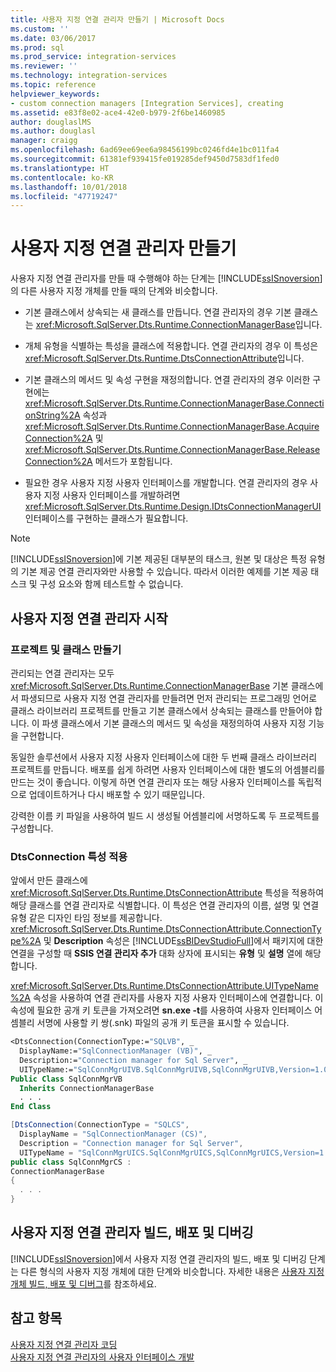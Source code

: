 ```yaml
---
title: 사용자 지정 연결 관리자 만들기 | Microsoft Docs
ms.custom: ''
ms.date: 03/06/2017
ms.prod: sql
ms.prod_service: integration-services
ms.reviewer: ''
ms.technology: integration-services
ms.topic: reference
helpviewer_keywords:
- custom connection managers [Integration Services], creating
ms.assetid: e83f8e02-ace4-42e0-b979-2f6be1460985
author: douglaslMS
ms.author: douglasl
manager: craigg
ms.openlocfilehash: 6ad69ee69ee6a98456199bc0246fd4e1bc011fa4
ms.sourcegitcommit: 61381ef939415fe019285def9450d7583df1fed0
ms.translationtype: HT
ms.contentlocale: ko-KR
ms.lasthandoff: 10/01/2018
ms.locfileid: "47719247"
---
```

# <a name="creating-a-custom-connection-manager"></a>사용자 지정 연결 관리자 만들기
  사용자 지정 연결 관리자를 만들 때 수행해야 하는 단계는 [!INCLUDE[ssISnoversion](../../../includes/ssisnoversion-md.md)]의 다른 사용자 지정 개체를 만들 때의 단계와 비슷합니다.  
  
-   기본 클래스에서 상속되는 새 클래스를 만듭니다. 연결 관리자의 경우 기본 클래스는 <xref:Microsoft.SqlServer.Dts.Runtime.ConnectionManagerBase>입니다.  
  
-   개체 유형을 식별하는 특성을 클래스에 적용합니다. 연결 관리자의 경우 이 특성은 <xref:Microsoft.SqlServer.Dts.Runtime.DtsConnectionAttribute>입니다.  
  
-   기본 클래스의 메서드 및 속성 구현을 재정의합니다. 연결 관리자의 경우 이러한 구현에는 <xref:Microsoft.SqlServer.Dts.Runtime.ConnectionManagerBase.ConnectionString%2A> 속성과 <xref:Microsoft.SqlServer.Dts.Runtime.ConnectionManagerBase.AcquireConnection%2A> 및 <xref:Microsoft.SqlServer.Dts.Runtime.ConnectionManagerBase.ReleaseConnection%2A> 메서드가 포함됩니다.  
  
-   필요한 경우 사용자 지정 사용자 인터페이스를 개발합니다. 연결 관리자의 경우 사용자 지정 사용자 인터페이스를 개발하려면 <xref:Microsoft.SqlServer.Dts.Runtime.Design.IDtsConnectionManagerUI> 인터페이스를 구현하는 클래스가 필요합니다.  
  
> [!NOTE]  
>  [!INCLUDE[ssISnoversion](../../../includes/ssisnoversion-md.md)]에 기본 제공된 대부분의 태스크, 원본 및 대상은 특정 유형의 기본 제공 연결 관리자와만 사용할 수 있습니다. 따라서 이러한 예제를 기본 제공 태스크 및 구성 요소와 함께 테스트할 수 없습니다.  
  
## <a name="getting-started-with-a-custom-connection-manager"></a>사용자 지정 연결 관리자 시작  
  
### <a name="creating-projects-and-classes"></a>프로젝트 및 클래스 만들기  
 관리되는 연결 관리자는 모두 <xref:Microsoft.SqlServer.Dts.Runtime.ConnectionManagerBase> 기본 클래스에서 파생되므로 사용자 지정 연결 관리자를 만들려면 먼저 관리되는 프로그래밍 언어로 클래스 라이브러리 프로젝트를 만들고 기본 클래스에서 상속되는 클래스를 만들어야 합니다. 이 파생 클래스에서 기본 클래스의 메서드 및 속성을 재정의하여 사용자 지정 기능을 구현합니다.  
  
 동일한 솔루션에서 사용자 지정 사용자 인터페이스에 대한 두 번째 클래스 라이브러리 프로젝트를 만듭니다. 배포를 쉽게 하려면 사용자 인터페이스에 대한 별도의 어셈블리를 만드는 것이 좋습니다. 이렇게 하면 연결 관리자 또는 해당 사용자 인터페이스를 독립적으로 업데이트하거나 다시 배포할 수 있기 때문입니다.  
  
 강력한 이름 키 파일을 사용하여 빌드 시 생성될 어셈블리에 서명하도록 두 프로젝트를 구성합니다.  
  
### <a name="applying-the-dtsconnection-attribute"></a>DtsConnection 특성 적용  
 앞에서 만든 클래스에 <xref:Microsoft.SqlServer.Dts.Runtime.DtsConnectionAttribute> 특성을 적용하여 해당 클래스를 연결 관리자로 식별합니다. 이 특성은 연결 관리자의 이름, 설명 및 연결 유형 같은 디자인 타임 정보를 제공합니다. <xref:Microsoft.SqlServer.Dts.Runtime.DtsConnectionAttribute.ConnectionType%2A> 및 **Description** 속성은 [!INCLUDE[ssBIDevStudioFull](../../../includes/ssbidevstudiofull-md.md)]에서 패키지에 대한 연결을 구성할 때 **SSIS 연결 관리자 추가** 대화 상자에 표시되는 **유형** 및 **설명** 열에 해당합니다.  
  
 <xref:Microsoft.SqlServer.Dts.Runtime.DtsConnectionAttribute.UITypeName%2A> 속성을 사용하여 연결 관리자를 사용자 지정 사용자 인터페이스에 연결합니다. 이 속성에 필요한 공개 키 토큰을 가져오려면 **sn.exe -t**를 사용하여 사용자 인터페이스 어셈블리 서명에 사용할 키 쌍(.snk) 파일의 공개 키 토큰을 표시할 수 있습니다.  
  
```vb  
<DtsConnection(ConnectionType:="SQLVB", _  
  DisplayName:="SqlConnectionManager (VB)", _  
  Description:="Connection manager for Sql Server", _  
  UITypeName:="SqlConnMgrUIVB.SqlConnMgrUIVB,SqlConnMgrUIVB,Version=1.0.0.0,Culture=neutral,PublicKeyToken=<insert public key token here>")> _  
Public Class SqlConnMgrVB  
  Inherits ConnectionManagerBase  
  . . .  
End Class  
```  
  
```csharp  
[DtsConnection(ConnectionType = "SQLCS",  
  DisplayName = "SqlConnectionManager (CS)",  
  Description = "Connection manager for Sql Server",  
  UITypeName = "SqlConnMgrUICS.SqlConnMgrUICS,SqlConnMgrUICS,Version=1.0.0.0,Culture=neutral,PublicKeyToken=<insert public key token here>")]  
public class SqlConnMgrCS :  
ConnectionManagerBase  
{  
  . . .  
}  
```  
  
## <a name="building-deploying-and-debugging-a-custom-connection-manager"></a>사용자 지정 연결 관리자 빌드, 배포 및 디버깅  
 [!INCLUDE[ssISnoversion](../../../includes/ssisnoversion-md.md)]에서 사용자 지정 연결 관리자의 빌드, 배포 및 디버깅 단계는 다른 형식의 사용자 지정 개체에 대한 단계와 비슷합니다. 자세한 내용은 [사용자 지정 개체 빌드, 배포 및 디버그](../../../integration-services/extending-packages-custom-objects/building-deploying-and-debugging-custom-objects.md)를 참조하세요.    
  
## <a name="see-also"></a>참고 항목  
 [사용자 지정 연결 관리자 코딩](../../../integration-services/extending-packages-custom-objects/connection-manager/coding-a-custom-connection-manager.md)   
 [사용자 지정 연결 관리자의 사용자 인터페이스 개발](../../../integration-services/extending-packages-custom-objects/connection-manager/developing-a-user-interface-for-a-custom-connection-manager.md)  
  
  
